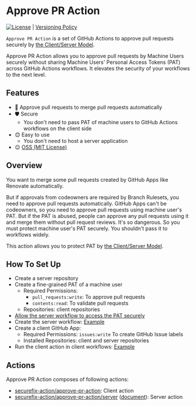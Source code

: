# Approve PR Action

[![License](http://img.shields.io/badge/license-mit-blue.svg?style=flat-square)](https://raw.githubusercontent.com/securefix-action/approve-pr-action/main/LICENSE) | [Versioning Policy](https://github.com/suzuki-shunsuke/versioning-policy/blob/main/POLICY.md)

`Approve PR Action` is a set of GitHub Actions to approve pull requests securely by [the Client/Server Model](https://github.com/securefix-action/client-server-model-docs).

Approve PR Action allows you to approve pull requests by Machine Users securely without sharing Machine Users' Personal Access Tokens (PAT) across GitHub Actions workflows.
It elevates the security of your workflows to the next level.

## Features

- 💪 Approve pull requests to merge pull requests automatically
- 🛡 Secure
  - You don't need to pass PAT of machine users to GitHub Actions workflows on the client side
- 😊 Easy to use
  - You don't need to host a server application
- 😉 [OSS (MIT License)](LICENSE)

## Overview

You want to merge some pull requests created by GitHub Apps like Renovate automatically.

But if approvals from codeowners are required by Branch Rulesets, you need to approve pull requests automatically.
GitHub Apps can't be codeowners, so you need to approve pull requests using machine user's PAT.
But if the PAT is abused, people can approve any pull requests using it and merge them without pull request reviews.
It's so dangerous.
So you must protect machine user's PAT securely.
You shouldn't pass it to workflows widely.

This action allows you to protect PAT by [the Client/Server Model](https://github.com/securefix-action/client-server-model-docs).

## How To Set Up

- Create a server repository
- Create a fine-grained PAT of a machine user
  - Required Permissions:
    - `pull_requests:write`: To approve pull requests
    - `contents:read`: To validate pull requests
  - Repositories: client repositories
- [Allow the server workflow to access the PAT securely](https://github.com/securefix-action/client-server-model-docs?tab=readme-ov-file#secret-management)
- Create the server workflow: [Example](https://github.com/securefix-action/demo-server/blob/main/.github/workflows/approve.yaml)
- Create a client GitHub App:
  - Required Permissions: `issues:write` To create GitHub Issue labels
  - Installed Repositories: client and server repositories
- Run the client action in client workflows: [Example](https://github.com/securefix-action/demo-client/blob/01b63503f3b1d0794b8fbaed118b603de5acfb1f/.github/workflows/approve.yaml#L14-L19)

## Actions

Approve PR Action composes of following actions:

- [securefix-action/approve-pr-action](action.yaml): Client action
- [securefix-action/approve-pr-action/server](server/action.yaml) ([document](server/README.md)): Server action
